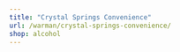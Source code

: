 ```yaml
---
title: "Crystal Springs Convenience"
url: /warman/crystal-springs-convenience/
shop: alcohol
---
```

